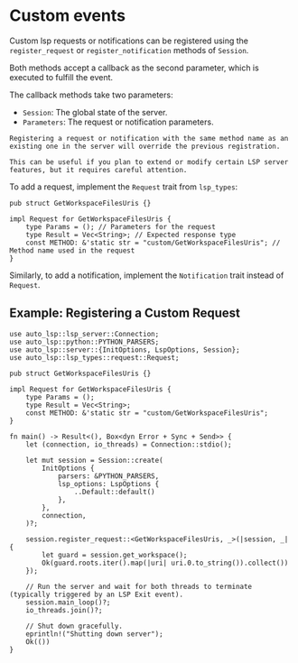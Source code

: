 # Custom events

Custom lsp requests or notifications can be registered using the `register_request` or `register_notification` methods of `Session`.

Both methods accept a callback as the second parameter, which is executed to fulfill the event.

The callback methods take two parameters:
 - `Session`: The global state of the server.
 - `Parameters`: The request or notification parameters.

```admonish
Registering a request or notification with the same method name as an existing one in the server will override the previous registration. 

This can be useful if you plan to extend or modify certain LSP server features, but it requires careful attention.
```

To add a request, implement the `Request` trait from `lsp_types`:

```rust, ignore
pub struct GetWorkspaceFilesUris {}

impl Request for GetWorkspaceFilesUris {
    type Params = (); // Parameters for the request
    type Result = Vec<String>; // Expected response type
    const METHOD: &'static str = "custom/GetWorkspaceFilesUris"; // Method name used in the request
}
```

Similarly, to add a notification, implement the `Notification` trait instead of `Request`.


## Example: Registering a Custom Request

```rust, ignore
use auto_lsp::lsp_server::Connection;
use auto_lsp::python::PYTHON_PARSERS;
use auto_lsp::server::{InitOptions, LspOptions, Session};
use auto_lsp::lsp_types::request::Request;

pub struct GetWorkspaceFilesUris {}

impl Request for GetWorkspaceFilesUris {
    type Params = ();
    type Result = Vec<String>;
    const METHOD: &'static str = "custom/GetWorkspaceFilesUris";
}

fn main() -> Result<(), Box<dyn Error + Sync + Send>> {
    let (connection, io_threads) = Connection::stdio();

    let mut session = Session::create(
        InitOptions {
            parsers: &PYTHON_PARSERS,
            lsp_options: LspOptions {
                ..Default::default()
            },
        },
        connection,
    )?;

    session.register_request::<GetWorkspaceFilesUris, _>(|session, _| {
        let guard = session.get_workspace();
        Ok(guard.roots.iter().map(|uri| uri.0.to_string()).collect())
    });

    // Run the server and wait for both threads to terminate (typically triggered by an LSP Exit event).
    session.main_loop()?;
    io_threads.join()?;

    // Shut down gracefully.
    eprintln!("Shutting down server");
    Ok(())
}
```